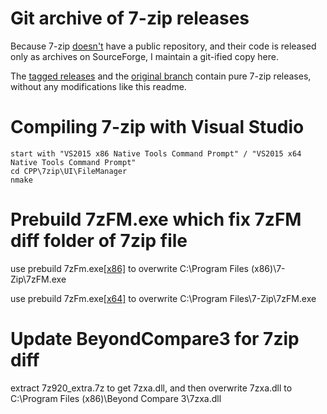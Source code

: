 # Git archive of 7-zip releases

Because 7-zip [doesn't](https://github.com/7z) have a public repository, and their code is released only as archives on SourceForge, I maintain a git-ified copy here.

The [tagged releases](https://github.com/pornel/7z/releases) and the [original branch](https://github.com/pornel/7z/tree/original) contain pure 7-zip releases, without any modifications like this readme.


# Compiling 7-zip with Visual Studio
  ```
  start with "VS2015 x86 Native Tools Command Prompt" / "VS2015 x64 Native Tools Command Prompt"
  cd CPP\7zip\UI\FileManager
  nmake 
  ```
# Prebuild 7zFM.exe which fix 7zFM diff folder of 7zip file
  use prebuild 7zFm.exe[[x86]](https://github.com/bin601/7z/blob/master/CPP/7zip/UI/FileManager/o/7zFM.exe) to overwrite C:\Program Files (x86)\7-Zip\7zFM.exe
  
  use prebuild 7zFm.exe[[x64]](https://github.com/bin601/7z/blob/master/CPP/7zip/UI/FileManager/x64/7zFM.exe) to overwrite C:\Program Files\7-Zip\7zFM.exe
  
# Update BeyondCompare3 for 7zip diff
  
  extract 7z920_extra.7z to get 7zxa.dll, and then overwrite 7zxa.dll to C:\Program Files (x86)\Beyond Compare 3\7zxa.dll

